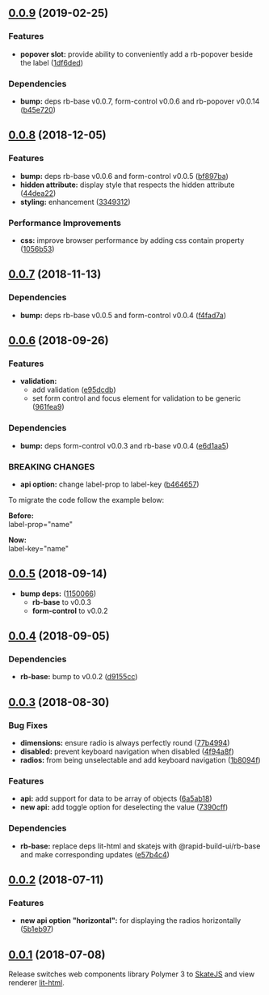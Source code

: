 ## [0.0.9](https://github.com/rapid-build-ui/rb-radios/compare/v0.0.8...v0.0.9) (2019-02-25)


### Features

* **popover slot:** provide ability to conveniently add a rb-popover beside the label ([1df6ded](https://github.com/rapid-build-ui/rb-radios/commit/1df6ded))


### Dependencies

* **bump:** deps rb-base v0.0.7, form-control v0.0.6 and rb-popover v0.0.14 ([b45e720](https://github.com/rapid-build-ui/rb-radios/commit/b45e720))



## [0.0.8](https://github.com/rapid-build-ui/rb-radios/compare/v0.0.7...v0.0.8) (2018-12-05)


### Features

* **bump:** deps rb-base v0.0.6 and form-control v0.0.5 ([bf897ba](https://github.com/rapid-build-ui/rb-radios/commit/bf897ba))
* **hidden attribute:** display style that respects the hidden attribute ([44dea22](https://github.com/rapid-build-ui/rb-radios/commit/44dea22))
* **styling:** enhancement ([3349312](https://github.com/rapid-build-ui/rb-radios/commit/3349312))


### Performance Improvements

* **css:** improve browser performance by adding css contain property ([1056b53](https://github.com/rapid-build-ui/rb-radios/commit/1056b53))



## [0.0.7](https://github.com/rapid-build-ui/rb-radios/compare/v0.0.6...v0.0.7) (2018-11-13)


### Dependencies

* **bump:** deps rb-base v0.0.5 and form-control v0.0.4 ([f4fad7a](https://github.com/rapid-build-ui/rb-radios/commit/f4fad7a))



## [0.0.6](https://github.com/rapid-build-ui/rb-radios/compare/v0.0.5...v0.0.6) (2018-09-26)


### Features

* **validation:**
	* add validation ([e95dcdb](https://github.com/rapid-build-ui/rb-radios/commit/e95dcdb))
	* set form control and focus element for validation to be generic ([961fea9](https://github.com/rapid-build-ui/rb-radios/commit/961fea9))


### Dependencies

* **bump:** deps form-control v0.0.3 and rb-base v0.0.4 ([e6d1aa5](https://github.com/rapid-build-ui/rb-radios/commit/e6d1aa5))


### BREAKING CHANGES

* **api option:** change label-prop to label-key ([b464657](https://github.com/rapid-build-ui/rb-radios/commit/b464657))

To migrate the code follow the example below:

**Before:**  
label-prop="name"

**Now:**  
label-key="name"



## [0.0.5](https://github.com/rapid-build-ui/rb-radios/compare/v0.0.4...v0.0.5) (2018-09-14)


* **bump deps:** ([1150066](https://github.com/rapid-build-ui/rb-radios/commit/1150066))
	* **rb-base** to v0.0.3
	* **form-control** to v0.0.2



## [0.0.4](https://github.com/rapid-build-ui/rb-radios/compare/v0.0.3...v0.0.4) (2018-09-05)


### Dependencies

* **rb-base:** bump to v0.0.2 ([d9155cc](https://github.com/rapid-build-ui/rb-radios/commit/d9155cc))



## [0.0.3](https://github.com/rapid-build-ui/rb-radios/compare/v0.0.2...v0.0.3) (2018-08-30)


### Bug Fixes

* **dimensions:** ensure radio is always perfectly round ([77b4994](https://github.com/rapid-build-ui/rb-radios/commit/77b4994))
* **disabled:** prevent keyboard navigation when disabled ([4f94a8f](https://github.com/rapid-build-ui/rb-radios/commit/4f94a8f))
* **radios:** from being unselectable and add keyboard navigation ([1b8094f](https://github.com/rapid-build-ui/rb-radios/commit/1b8094f))


### Features

* **api:** add support for data to be array of objects ([6a5ab18](https://github.com/rapid-build-ui/rb-radios/commit/6a5ab18))
* **new api:** add toggle option for deselecting the value ([7390cff](https://github.com/rapid-build-ui/rb-radios/commit/7390cff))


### Dependencies

* **rb-base:** replace deps lit-html and skatejs with @rapid-build-ui/rb-base and make corresponding updates ([e57b4c4](https://github.com/rapid-build-ui/rb-radios/commit/e57b4c4))



## [0.0.2](https://github.com/rapid-build-ui/rb-radios/compare/v0.0.1...v0.0.2) (2018-07-11)


### Features

* **new api option "horizontal":** for displaying the radios horizontally ([5b1eb97](https://github.com/rapid-build-ui/rb-radios/commit/5b1eb97))



## [0.0.1](https://github.com/rapid-build-ui/rb-radios/compare/v0.0.0...v0.0.1) (2018-07-08)


Release switches web components library Polymer 3 to [SkateJS](http://skatejs.netlify.com/) and view renderer [lit-html](https://polymer.github.io/lit-html/).


